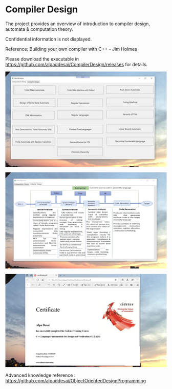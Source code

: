 # Compiler Design

The project provides an overview of introduction to compiler design, automata & computation theory. 

Confidential information is not displayed.  

Reference: Building your own compiler with C++ - Jim Holmes

Please download the executable in https://github.com/alpaddesai/CompilerDesign/releases for details.

![image](ComputationTheory.png)

![image](CompilerDesign.png)

![image](CertificateCplusplus.png)

Advanced knowledge reference : https://github.com/alpaddesai/ObjectOrientedDesignProgramming

